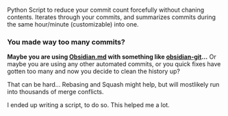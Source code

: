 Python Script to reduce your commit count forcefully without chaning contents.
Iterates through your commits, and summarizes commits during the same hour/minute (customizable) into one.

### You made way too many commits?
**Maybe you are using [Obsidian.md](https://obsidian.md) with something like [obsidian-git](https://github.com/denolehov/obsidian-git)...**
Or maybe you are using any other automated commits, or you quick fixes have gotten too many and now you decide to clean the history up?

That can be hard... Rebasing and Squash might help, but will mostlikely run into thousands of merge conflicts.

I ended up writing a script, to do so. This helped me a lot.
